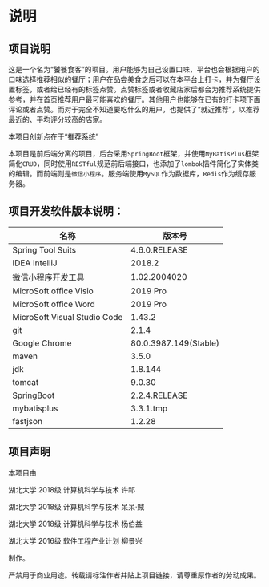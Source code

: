 # 说明

## 项目说明

这是一个名为“饕餮食客”的项目。用户能够为自己设置口味，平台也会根据用户的口味选择推荐相似的餐厅；用户在品尝美食之后可以在本平台上打卡，并为餐厅设置标签，或者给已经有的标签点赞。点赞标签或者收藏店家后都会为推荐系统提供参考，并在首页推荐用户最可能喜欢的餐厅。其他用户也能够在已有的打卡项下面评论或者点赞。而对于完全不知道要吃什么的用户，也提供了“就近推荐”，以推荐最近的、平均评分较高的店家。

本项目创新点在于“推荐系统”

本项目是前后端分离的项目，后台采用`SpringBoot`框架，并使用`MyBatisPlus`框架简化`CRUD`，同时使用`RESTful`规范前后端接口，也添加了`lombok`插件简化了实体类的编辑。而前端则是`微信小程序`。服务端使用`MySQL`作为数据库，`Redis`作为缓存服务器。

## 项目开发软件版本说明：

|名称|版本号|
|----|----|
|Spring Tool Suits|4.6.0.RELEASE|
|IDEA IntelliJ|2018.2|
|微信小程序开发工具|1.02.2004020|
|MicroSoft office Visio|2019 Pro|
|MicroSoft office Word|2019 Pro|
|MicroSoft Visual Studio Code|1.43.2|
|git|2.1.4|
|Google Chrome|80.0.3987.149(Stable)|
|maven|3.5.0|
|jdk|1.8.144|
|tomcat|9.0.30|
|SpringBoot|2.2.4.RELEASE|
|mybatisplus|3.3.1.tmp|
|fastjson|1.2.28|


## 项目声明

本项目由

湖北大学 2018级 计算机科学与技术 许祁

湖北大学 2018级 计算机科学与技术 呆呆·賊

湖北大学 2018级 计算机科学与技术 杨伯益

湖北大学 2016级 软件工程产业计划 柳景兴

制作。

严禁用于商业用途。转载请标注作者并贴上项目链接，请尊重原作者的劳动成果。